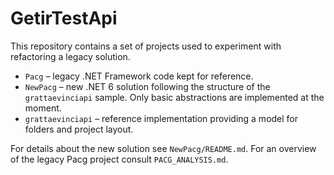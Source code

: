# GetirTestApi

This repository contains a set of projects used to experiment with refactoring a legacy solution.

- `Pacg` – legacy .NET Framework code kept for reference.
- `NewPacg` – new .NET 6 solution following the structure of the `grattaevinciapi` sample. Only basic abstractions are implemented at the moment.
- `grattaevinciapi` – reference implementation providing a model for folders and project layout.

For details about the new solution see `NewPacg/README.md`. For an overview of the legacy Pacg project consult `PACG_ANALYSIS.md`.

